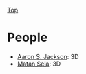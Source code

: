 [Top](index.md)

# People

* [Aaron S. Jackson](http://aaronsplace.co.uk/): 3D
* [Matan Sela](http://matansela.strikingly.com/): 3D